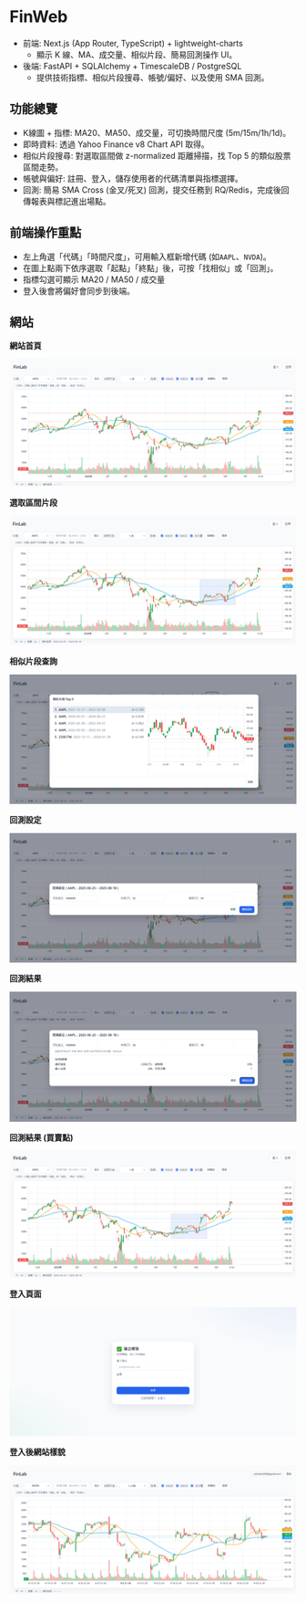 # FinWeb

- 前端: Next.js (App Router, TypeScript) + lightweight-charts
  - 顯示 K 線、MA、成交量、相似片段、簡易回測操作 UI。
- 後端: FastAPI + SQLAlchemy + TimescaleDB / PostgreSQL
  - 提供技術指標、相似片段搜尋、帳號/偏好、以及使用 SMA 回測。

## 功能總覽
- K線圖 + 指標: MA20、MA50、成交量，可切換時間尺度 (5m/15m/1h/1d)。
- 即時資料: 透過 Yahoo Finance v8 Chart API 取得。
- 相似片段搜尋: 對選取區間做 z-normalized 距離掃描，找 Top 5 的類似股票區間走勢。
- 帳號與偏好: 註冊、登入，儲存使用者的代碼清單與指標選擇。
- 回測: 簡易 SMA Cross (金叉/死叉) 回測，提交任務到 RQ/Redis，完成後回傳報表與標記進出場點。

## 前端操作重點
- 左上角選「代碼」「時間尺度」，可用輸入框新增代碼 (如`AAPL`、`NVDA`)。
- 在圖上點兩下依序選取「起點」「終點」後，可按「找相似」或「回測」。
- 指標勾選可顯示 MA20 / MA50 / 成交量
- 登入後會將偏好會同步到後端。

## 網站


**網站首頁**

![1](image/1.png)

**選取區間片段**

![2](image/2.png)

**相似片段查詢**

![3](image/3.png)

**回測設定**

![4](image/4.png)

**回測結果**

![5](image/5.png)

**回測結果 (買賣點)**

![6](image/6.png)

**登入頁面**

![7](image/7.png)

**登入後網站樣貌**

![8](image/8.png)


